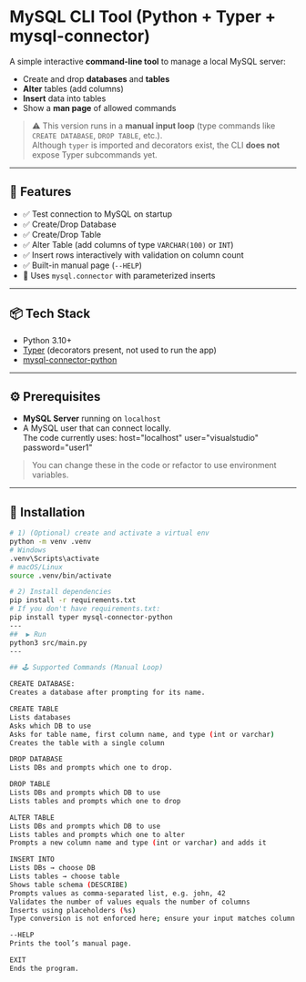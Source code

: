 # MySQL CLI Tool (Python + Typer + mysql-connector)

A simple interactive **command-line tool** to manage a local MySQL server:
- Create and drop **databases** and **tables**
- **Alter** tables (add columns)
- **Insert** data into tables
- Show a **man page** of allowed commands

> ⚠️ This version runs in a **manual input loop** (type commands like `CREATE DATABASE`, `DROP TABLE`, etc.).  
> Although `typer` is imported and decorators exist, the CLI **does not** expose Typer subcommands yet.

---

## 🚀 Features

- ✅ Test connection to MySQL on startup
- ✅ Create/Drop Database
- ✅ Create/Drop Table
- ✅ Alter Table (add columns of type `VARCHAR(100)` or `INT`)
- ✅ Insert rows interactively with validation on column count
- ✅ Built-in manual page (`--HELP`)
- 🧩 Uses `mysql.connector` with parameterized inserts

---

## 📦 Tech Stack

- Python 3.10+
- [Typer](https://typer.tiangolo.com/) (decorators present, not used to run the app)
- [mysql-connector-python](https://dev.mysql.com/doc/connector-python/en/)

---

## ⚙️ Prerequisites

- **MySQL Server** running on `localhost`
- A MySQL user that can connect locally.  
  The code currently uses:
    host="localhost"
    user="visualstudio"
    password="user1"

> You can change these in the code or refactor to use environment variables.

---

## 🔧 Installation

```bash
# 1) (Optional) create and activate a virtual env
python -m venv .venv
# Windows
.venv\Scripts\activate
# macOS/Linux
source .venv/bin/activate

# 2) Install dependencies
pip install -r requirements.txt
# If you don't have requirements.txt:
pip install typer mysql-connector-python
---
##  ▶️ Run
python3 src/main.py
---

## 🕹️ Supported Commands (Manual Loop)

CREATE DATABASE: 
Creates a database after prompting for its name.

CREATE TABLE
Lists databases
Asks which DB to use
Asks for table name, first column name, and type (int or varchar)
Creates the table with a single column

DROP DATABASE
Lists DBs and prompts which one to drop.

DROP TABLE
Lists DBs and prompts which DB to use
Lists tables and prompts which one to drop

ALTER TABLE
Lists DBs and prompts which DB to use
Lists tables and prompts which one to alter
Prompts a new column name and type (int or varchar) and adds it

INSERT INTO
Lists DBs → choose DB
Lists tables → choose table
Shows table schema (DESCRIBE)
Prompts values as comma-separated list, e.g. john, 42
Validates the number of values equals the number of columns
Inserts using placeholders (%s)
Type conversion is not enforced here; ensure your input matches column types

--HELP
Prints the tool’s manual page.

EXIT
Ends the program.